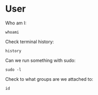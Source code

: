 # User

Who am I:

```text
whoami
```

Check terminal history:

```text
history
```

Can we run something with sudo:

```text
sudo -l
```

Check to what groups are we attached to:

```text
id
```



